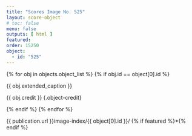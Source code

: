 ```yaml
---
title: "Scores Image No. 525"
layout: score-object
# toc: false
menu: false
outputs: [ html ]
featured: 
order: 15250
object:
  - id: "525"
---
```


{% for obj in objects.object_list %}
{% if obj.id == object[0].id %}

{{ obj.extended_caption }}

{{ obj.credit }} {.object-credit}

{% endif %}
{% endfor %}

<div class="object-credit object-url is-print-only">

{{ publication.url }}image-index/{{ object[0].id }}/ {% if featured %}*{% endif %}

</div>
